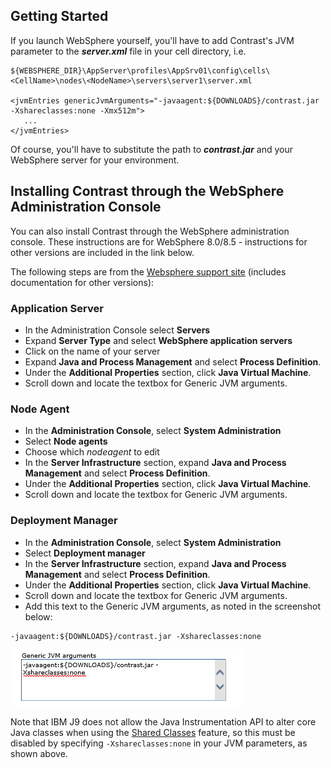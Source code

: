 <!--
title: "Installing Contrast on WebSphere"
description: "JBoss5 and higher agent installation process using Windows or startup script"
tags: "java agent installation websphere IBM"
-->

## Getting Started
If you launch WebSphere yourself, you'll have to add Contrast's JVM parameter to the ***server.xml*** file in your cell directory, i.e. 

```
${WEBSPHERE_DIR}\AppServer\profiles\AppSrv01\config\cells\<CellName>\nodes\<NodeName>\servers\server1\server.xml

<jvmEntries genericJvmArguments="-javaagent:${DOWNLOADS}/contrast.jar -Xshareclasses:none -Xmx512m">
   ...
</jvmEntries>
```

Of course, you'll have to substitute the path to ***contrast.jar*** and your WebSphere server for your environment.

## Installing Contrast through the WebSphere Administration Console
You can also install Contrast through the WebSphere administration console. These instructions are for WebSphere 8.0/8.5 - instructions for other versions are included in the link below.

The following steps are from the [Websphere support site](http://www-01.ibm.com/support/docview.wss?uid=swg21417365) (includes documentation for other versions):

### Application Server
* In the Administration Console select **Servers**
* Expand **Server Type** and select **WebSphere application servers**
* Click on the name of your server
* Expand **Java and Process Management** and select **Process Definition**.
* Under the **Additional Properties** section, click **Java Virtual Machine**.
* Scroll down and locate the textbox for Generic JVM arguments.

### Node Agent
* In the **Administration Console**, select **System Administration**
* Select **Node agents**
* Choose which *nodeagent* to edit
* In the **Server Infrastructure** section, expand **Java and Process Management** and select **Process Definition**.
* Under the **Additional Properties** section, click **Java Virtual Machine**.
* Scroll down and locate the textbox for Generic JVM arguments.

### Deployment Manager
* In the **Administration Console**, select **System Administration**
* Select **Deployment manager**
* In the **Server Infrastructure** section, expand **Java and Process Management** and select **Process Definition**.
* Under the **Additional Properties** section, click **Java Virtual Machine**.
* Scroll down and locate the textbox for Generic JVM arguments.
* Add this text to the Generic JVM arguments, as noted in the screenshot below: 

````
-javaagent:${DOWNLOADS}/contrast.jar -Xshareclasses:none
````

<a href="assets/images/KB2-e01.png" rel="lightbox" title="Generic JVM Arguments"><img class="thumbnail" src="assets/images/KB2-e01.png"/></a>

Note that IBM J9 does not allow the Java Instrumentation API to alter core Java classes when using the [Shared Classes](http://www.ibm.com/developerworks/library/j-ibmjava4/index.html) feature, so this must be disabled by specifying ```-Xshareclasses:none``` in your JVM parameters, as shown above.

